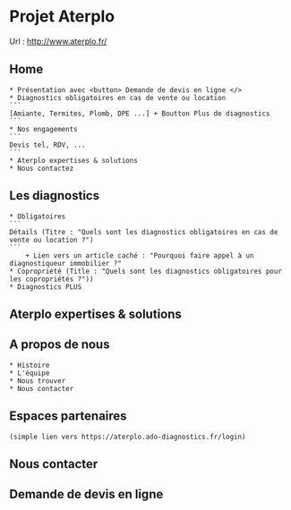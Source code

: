 # Projet Aterplo

Url :
http://www.aterplo.fr/


## Home

    * Présentation avec <button> Demande de devis en ligne </>
    * Diagnostics obligatoires en cas de vente ou location 
    ```
    [Amiante, Termites, Plomb, DPE ...] + Boutton Plus de diagnostics 
    ```
    * Nos engagements 
    ```
    Devis tel, RDV, ...
    ```
    * Aterplo expertises & solutions
    * Nous contactez

## Les diagnostics
    * Obligatoires
    ```
    Détails (Titre : "Quels sont les diagnostics obligatoires en cas de vente ou location ?")
    ```
        + Lien vers un article caché : "Pourquoi faire appel à un diagnostiqueur immobilier ?"
    * Copropriété (Title : "Quels sont les diagnostics obligatoires pour les copropriétés ?"))
    * Diagnostics PLUS 

## Aterplo expertises & solutions

## A propos de nous
    * Histoire
    * L'équipe
    * Nous trouver 
    * Nous contacter

## Espaces partenaires 
    (simple lien vers https://aterplo.ado-diagnostics.fr/login) 

## Nous contacter

## Demande de devis en ligne

